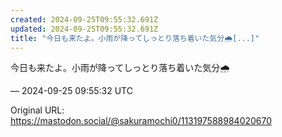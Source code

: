 ```yaml
---
created: 2024-09-25T09:55:32.691Z
updated: 2024-09-25T09:55:32.691Z
title: "今日も来たよ。小雨が降ってしっとり落ち着いた気分🌧️[...]"
---
```


<p>今日も来たよ。小雨が降ってしっとり落ち着いた気分🌧️</p>

&mdash; 2024-09-25 09:55:32 UTC

Original URL: https://mastodon.social/@sakuramochi0/113197588984020670
